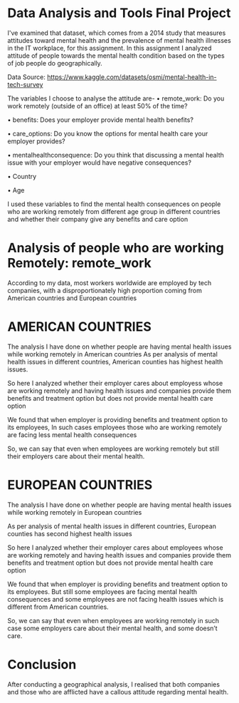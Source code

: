 # Data Analysis and Tools Final Project

I've examined that dataset, which comes from a 2014 study that measures attitudes toward mental health and the prevalence of mental health illnesses in the IT workplace, for this assignment.
In this assignment I analyzed attitude of people towards the mental health condition based on the types of job people do geographically.

Data Source: https://www.kaggle.com/datasets/osmi/mental-health-in-tech-survey

The variables I choose to analyse the attitude are-
•	remote_work: Do you work remotely (outside of an office) at least 50% of the time?

•	benefits: Does your employer provide mental health benefits?

•	care_options: Do you know the options for mental health care your employer provides?

•	mentalhealthconsequence: Do you think that discussing a mental health issue with your employer would have negative consequences?

•	Country

•	Age

I used these variables to find the mental health consequences on people who are working remotely from different age group in different countries and whether their company give any benefits and care option

# Analysis of people who are working Remotely: remote_work

According to my data, most workers worldwide are employed by tech companies, with a disproportionately high proportion coming from American countries and European countries


# AMERICAN COUNTRIES

The analysis I have done on whether people are having mental health issues while working remotely in American countries 
As per analysis of mental health issues in different countries, American counties has highest health issues.

So here I analyzed whether their employer cares about employess whose are working remotely and having health issues and companies provide them benefits and treatment option but does not provide mental health care option

We found that when employer is providing benefits and treatment option to its employees, In such cases employees those who are working remotely are facing less mental health consequences

So, we can say that even when employees are working remotely but still their employers care about their mental health.

# EUROPEAN COUNTRIES

The analysis I have done on whether people are having mental health issues while working remotely in European countries 

As per analysis of mental health issues in different countries, European counties has second highest health issues

So here I analyzed whether their employer cares about employees whose are working remotely and having health issues and companies provide them benefits and treatment option but does not provide mental health care option

We found that when employer is providing benefits and treatment option to its employees. But still some employees are facing mental health consequences and some employees are not facing health issues which is different from American countries.

So, we can say that even when employees are working remotely in such case some employers care about their mental health, and some doesn’t care.

# Conclusion

After conducting a geographical analysis, I realised that both companies and those who are afflicted have a callous attitude regarding mental health.
